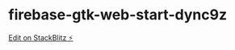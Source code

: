 # firebase-gtk-web-start-dync9z

[Edit on StackBlitz ⚡️](https://stackblitz.com/edit/firebase-gtk-web-start-dync9z)
